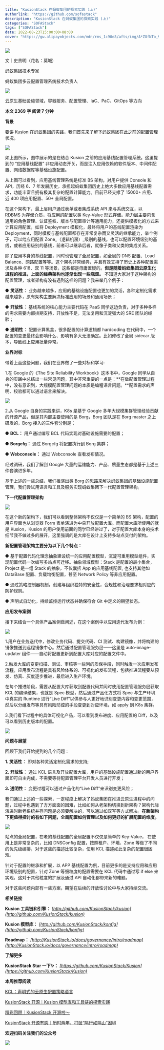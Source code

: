 ```yaml
---
title: "KusionStack 在蚂蚁集团的探索实践 (上)"
authorlink: "https://github.com/sofastack"
description: "KusionStack 在蚂蚁集团的探索实践 (上)"
categories: "SOFAStack"
tags: ["SOFAStack"]
date: 2022-08-23T15:00:00+08:00
cover: "https://gw.alipayobjects.com/mdn/rms_1c90e8/afts/img/A*ZOfNTo_9J2kAAAAAAAAAAAAAARQnAQ"
---
```


![](https://gw.alipayobjects.com/mdn/rms_1c90e8/afts/img/A*hTloRpjaIwsAAAAAAAAAAAAAARQnAQ)

文｜史贵明（花名：莫城)

蚂蚁集团技术专家

蚂蚁集团多云配置管理系统技术负责人

![](https://gw.alipayobjects.com/mdn/rms_1c90e8/afts/img/A*6LWmTJsryI4AAAAAAAAAAAAAARQnAQ)

云原生基础设施领域，容器服务、配置管理、IaC、PaC、GitOps 等方向

**本文 2369 字 阅读 7 分钟**

**背景**

要讲 Kusion 在蚂蚁集团的实践，我们首先来了解下蚂蚁集团在此之前的配置管理状况。

![](https://gw.alipayobjects.com/mdn/rms_1c90e8/afts/img/A*a72bQaaHmG0AAAAAAAAAAAAAARQnAQ)

如上图所示，图中展示的是在结合 Kusion 之前的应用基线配置管理系统。这里提到的 “应用基线配置” 非应用动态开关，而是注入应用依赖的软件版本、中间件配置、网络数据库等基础设施配置。

从上图可以看到，应用基线管理系统是标准 BS 架构，对用户提供 Console 和 API，历经 6、7 年发展历史，承担起蚂蚁集团历史上绝大多数应用基线配置需求，功能丰富且拥有极其复杂的配置计算能力。目前已经支撑了 15000+ 应用、近 400 项应用配置、50+ 全局配置。

在这个架构下，最上层用户通过表单或者集成系统 API 来与系统交互，以 RDBMS 为存储介质，将应用的配置以类 Key-Value 形式存储。能力层主要包含通用的角色管理、认证鉴权、版本与配置审计等通用能力，还提供模板化的方式来计算应用配置，如将 Deployment 模板化，最终将用户的基线配置渲染为 Deployment，同时模板与基线配置都存在非常复杂而又灵活的继承能力，举个例子，可以给应用配置 Zone_（逻辑机房）_级别的基线，也可以配置环境级别的基线，或者应用级别的基线，前者可以继承后者，就像子类和父类的集成关系。

除了应用本身的基线配置，同时也管理了全局配置，如全局的 DNS 配置、Load Balance、网路配置等等。这个架构非常经典，并且有效支持了历史上各种配置需求及各种 618、双 11 等场景，这些都是毋庸置疑的。**但是随着蚂蚁集团云原生化进程的推进，上面的经典架构也逐渐出现一些瓶颈。** 不知道大家对于这种架构的配置管理，或者架构有没有遇到这样的问题？我来举几个例子：

● **灵活性：** 业务越来越多，应用的基础设施配置也更加的灵活，各种定制化需求越来越多，原有架构主要解决标准应用的场景和通用场景；

● **开放性：** 基线系统的核心能力主要代码在 PaaS 同学这边负责，对于多种多样的需求需要内部排期支持，开放性不足，无法复用和沉淀强大的 SRE 团队的经验；

● **透明性：** 配置计算黑盒，很多配置的计算逻辑都 hardcoding 在代码中，一个配置的变更最终会影响什么、影响有多大无法确定。比如修改了全局 sidecar 版本，导致线上应用批量异常。

**业界对标**

带着上面这些问题，我们在业界做了一些对标和学习:

1.在 Google 的《The Site Reliability Workbook》这本书中，Google 同学从自身的实践中总结出一些常见问题，其中非常重要的一点是：**在做配置管理过程中，没有意识到，大规模配置管理问题的本质是编程语言问题。**配置需求的声明、校验都可以通过语言来解决。

![](https://gw.alipayobjects.com/mdn/rms_1c90e8/afts/img/A*UypxQboOiFQAAAAAAAAAAAAAARQnAQ)

2.从 Google 自身的实践来讲，K8s 是基于 Google 多年大规模集群管理经验贡献的开源产品，但是其内部主要使用的是 Borg，Borg 团队是在 Borg master 之上研发的，Borg 接入的三件套分别是：

● **BCL：** 用户通过编写 BCL 代码实现对基础设施需要的配置；

● **Borgcfg：** 通过 Borgcfg 将配置执行到 Borg 集群；

● **Webconsole：** 通过 Webconsole 查看发布情况。

经过调研，我们了解到 Google 大量的运维能力、产品、质量生态都是基于上述三件套演进多年。

基于上述的一些总结，我们推演出类 Borg 的思路来解决蚂蚁集团的基础设施配置管理，我们尝试用语言和工具及服务实现蚂蚁集团下一代配置管理架构。

**下一代配置管理架构**

![](https://gw.alipayobjects.com/mdn/rms_1c90e8/afts/img/A*u3weRKyr63cAAAAAAAAAAAAAARQnAQ)

在这个新的架构下，我们可以看到整体架构不仅仅是一个简单的 BS 架构，配置的用户界面也从浏览器 Form 表单演进为中央开放配置大库。而配置大库所使用的就是 Kusion，Kusion 的用户使用前面的同学已经讲过了，对于配置大库本身的技术细节我不做过多的展开，这里强调的是大库在设计上支持多站点交付的架构。

**新配置管理架构主要分为以下几个特点：**

● 基于配置代码化理念抽象建设统一的应用配置模型，沉淀可重用模型组件，实现配置代码一次编写多站点可迁移。抽象领域模型：Stack 是配置的最小集合，Project 是一组 Stack 的抽象，不仅囊括 App 的应用基线配置, 也支持其他如 DataBase 配置、负载均衡配置，甚至 Network Policy 等非应用配置。

● 通过策略控制器机制，创建与组织独特的安全性，合规性和治理要求相对应的防护规则。

● 声明式自动化，持续监控运行状态并确保符合 Git 中定义的期望状态。

**应用发布案例**

接下来结合一个具体产品案例做阐述，在这个案例中以应用迭代发布为例：

![](https://gw.alipayobjects.com/mdn/rms_1c90e8/afts/img/A*lgzVQK5R_AEAAAAAAAAAAAAAARQnAQ)

1.用户在业务迭代中，修改业务代码、提交代码、CI 测试、构建镜像，并将构建的镜像推送到远程镜像中心。然后通过配置管理服务层——这里是 auto-image-updater 组件——自动将配置更新到配置大库对应的配置文件中。

2.触发大库的变更扫描、测试、审核等一些列的质保手段，同时触发一次应用发布流程，应用发布流程是具有风险体系的、可视化的发布流程，包括推进流程要从预发、仿真、灰度逐步推进，最后进入生产环境。

在每个推进阶段，需要从配置大库获取到配置代码并同时使用配置管理服务层获取 KCL 的编译结果，也就是 Spec 模型，然后通过产品化方式将 Spec 与生产环境中真实的 Runtime 进行“Live Diff”以供参与人更好地识别变更内容和变更范围，然后以分组发布等具有风险防控的手段变更到对应环境，如 apply 到 K8s 集群。

3.我们看下过程中的具体可视化产品，可以看到发布进度、应用配置的 Diff，以及可以看到历史版本的配置。

![](https://gw.alipayobjects.com/mdn/rms_1c90e8/afts/img/A*lgzVQK5R_AEAAAAAAAAAAAAAARQnAQ)

**问题与展望**

回顾下我们开始提到的几个问题：

**1. 灵活性：** 即对各种灵活定制化需求的支持; 

**2. 开放性：** 通过 KCL 语言及开放配置大库，用户的基础设施配置通过新的用户界面即可自主完成，不需要等待配置管理平台开发人员进行开发；

**3. 透明性：** 变更过程可以通过产品化的“Live Diff”来识别变更风险；

我们通过上述的一些探索，一定程度上解决了蚂蚁集团在推进云原生进程中的问题，过程中也遇到了方方面面的困难，比如如何从老架构切换到新架构？架构代际演进时新老系统并存问题是必须要解决的，可以通过如双写等方式解决。**在新架构下更值得探讨的有如下问题，全局配置如何管理以及如何更好的扩展配置的维度。**

![](https://gw.alipayobjects.com/mdn/rms_1c90e8/afts/img/A*HExKRrVbENkAAAAAAAAAAAAAARQnAQ)

站点的全局配置，在老的基线配置的全局配置不仅仅是简单的 Key-Value， 在使用上是非常复杂的，比如 DNSConfig 配置，按照租户、环境、Zone 等做了不同的优先级编排，对于这些的描述比较复杂，使用 KCL 描述如此复杂的配置很困难。

针对于配置的继承和扩展，以 APP 基线配置为例，目前更多的是支持应用和应用环境级别的配置，针对 Zone 等细粒度的配置需要在 KCL 代码中通过写 if else 来实现，这对于其他粒度的扩展及通过 API 自动化都带来新的难题。

对于这些问题内部有一些方案，期望在后续的开放性讨论中与大家持续交流。

**相关链接**

**Kusion 工具链和引擎：** *[http://github.com/KusionStack/kusion](http://github.com/KusionStack/kusion)*

**Kusion 模型库：** *[http://github.com/KusionStack/konfig](http://github.com/KusionStack/konfig)*

**Roadmap：** *[http://KusionStack.io/docs/governance/intro/roadmap](http://KusionStack.io/docs/governance/intro/roadmap)*

**了解更多**

**KusionStack Star 一下✨：** *[https://github.com/KusionStack/Kusion](https://github.com/KusionStack/Kusion)*

**本周推荐阅读**

[KCL：声明式的云原生配置策略语言](https://mp.weixin.qq.com/s?__biz=MzUzMzU5Mjc1Nw==&mid=2247491634&idx=1&sn=8359805abd97c598c058c6b5ad573d0d&chksm=faa30fe8cdd486fe421da66237bdacb11d83c956b087823808ddaaff52c1b1900c02dbf80c07&scene=21)

[KusionStack 开源｜Kusion 模型库和工具链的探索实践](https://mp.weixin.qq.com/s?__biz=MzUzMzU5Mjc1Nw==&mid=2247512283&idx=1&sn=b1a6218e9c396749846baaa9b6b38a2d&chksm=faa35f01cdd4d6177f00938c93b0c652533da148e5ecb888280205525f0e89e4636d010b64ee&scene=21&token=95908034&lang=zh_CN)

[精彩回顾｜KusionStack 开源啦～](https://mp.weixin.qq.com/s?__biz=MzUzMzU5Mjc1Nw==&mid=2247509944&idx=1&sn=e0e45403aa4fab624a2147bae6397154&chksm=faa34862cdd4c1747bd6a419c4eb2c2cd0244d9587179aabbbf246946ed28a83636ab9cedc86&scene=21&token=95908034&lang=zh_CN)

[KusionStack 开源有感｜历时两年，打破“隔行如隔山”困境](https://mp.weixin.qq.com/s?__biz=MzUzMzU5Mjc1Nw==&mid=2247510766&idx=1&sn=16d7ab76854829ee64211dd6b9f6915c&chksm=faa34534cdd4cc223422efda8872757cb2deb73d22fe1067e9153d4b4f28508481b85649e444&scene=21&token=95908034&lang=zh_CN)

**欢迎扫码关注我们的公众号**

![](https://gw.alipayobjects.com/mdn/rms_1c90e8/afts/img/A*OvOsRLqjPgQAAAAAAAAAAAAAARQnAQ)

